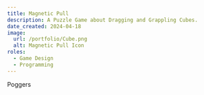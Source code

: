 ```yaml
---
title: Magnetic Pull
description: A Puzzle Game about Dragging and Grappling Cubes.
date_created: 2024-04-18
image:
  url: /portfolio/Cube.png
  alt: Magnetic Pull Icon
roles:
  - Game Design
  - Programming
---
```

Poggers
